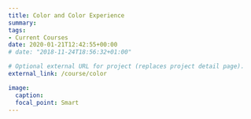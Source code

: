 ```yaml
---
title: Color and Color Experience
summary:
tags:
- Current Courses
date: 2020-01-21T12:42:55+00:00
# date: "2018-11-24T18:56:32+01:00"

# Optional external URL for project (replaces project detail page).
external_link: /course/color

image:
  caption:
  focal_point: Smart
---
```

